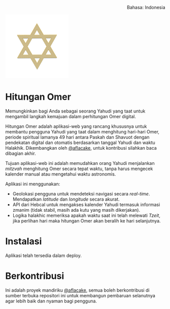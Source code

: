 <p align="right">Bahasa: Indonesia</p>
<img src="https://raw.githubusercontent.com/aflacake/hitungan-omer/main/img/star-of-david-2981250_1280.png" width="200" height="200" alt="Star Of David"/>

# Hitungan Omer
Memungkinkan bagi Anda sebagai seorang Yahudi yang taat untuk mengambil langkah kemajuan dalam perhitungan Omer digital.

Hitungan Omer adalah aplikasi-web yang rancang khususnya untuk membantu pengguna Yahudi yang taat dalam menghitung hari-hari Omer, periode spiritual lamanya 49 hari antara Paskah dan Shavuot dengan pendekatan digital dan otomatis berdasarkan tanggal Yahudi dan waktu Halakhik. Dikembangkan oleh [@aflacake](), untuk kontribusi silahkan baca dibagian akhir.

Tujuan aplikasi-web ini adalah memudahkan orang Yahudi menjalankan _mitzvah_ menghitung Omer secara tepat waktu, tanpa harus mengecek kalender manual atau mengetahui waktu astronomis.

Aplikasi ini menggunakan:
- Geolokasi pengguna untuk mendeteksi navigasi secara _real-time_. Mendapatkan _latitude_ dan _longitude_ secara akurat.
- API dari Hebcal untuk mengakses kalender Yahudi termasuk informasi zmanim (tidak stabil, masih ada kutu yang masih dikerjakan).
- Logika halakhic memeriksa apakah waktu saat ini telah melewati _Tzeit_, jika perlihan hari maka hitungan Omer akan beralih ke hari selanjutnya.

# Instalasi
Aplikasi telah tersedia dalam deploy.

# Berkontribusi
Ini adalah proyek mandiriku [@aflacake](https://github.com/aflacake), semua boleh berkontribusi di sumber terbuka repositori ini untuk membangun pembaruan selanutnya agar lebih baik dan nyaman bagi pengguna.
